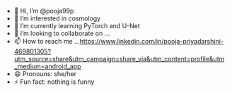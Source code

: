 - 👋 Hi, I’m @pooja99p
- 👀 I’m interested in cosmology
- 🌱 I’m currently learning PyTorch and U-Net
- 💞️ I’m looking to collaborate on ...
- 📫 How to reach me ...https://www.linkedin.com/in/pooja-priyadarshini-469801305?utm_source=share&utm_campaign=share_via&utm_content=profile&utm_medium=android_app
- 😄 Pronouns: she/her
- ⚡ Fun fact: nothing is funny

<!---
pooja99p/pooja99p is a ✨ special ✨ repository because its `README.md` (this file) appears on your GitHub profile.
You can click the Preview link to take a look at your changes.
--->
